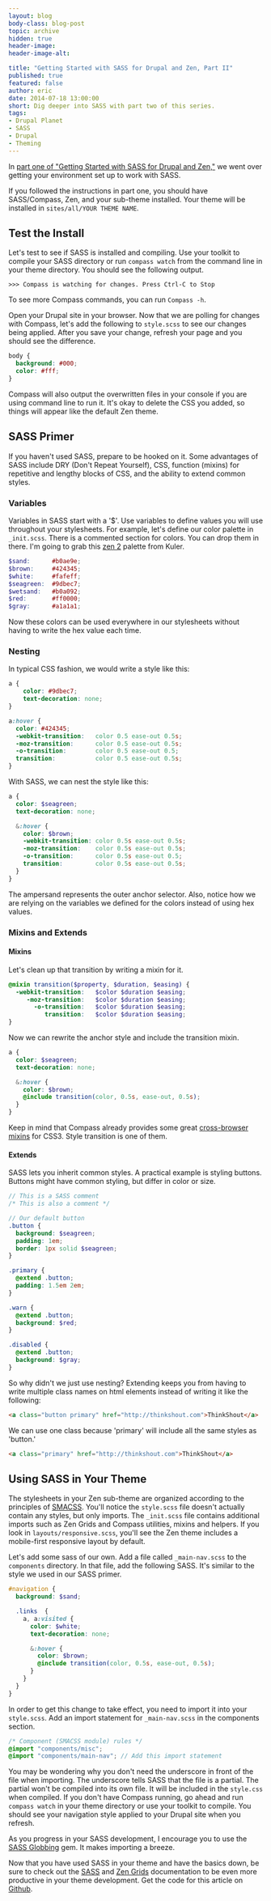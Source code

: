 ```yaml
---
layout: blog
body-class: blog-post
topic: archive
hidden: true
header-image:
header-image-alt:

title: "Getting Started with SASS for Drupal and Zen, Part II"
published: true
featured: false
author: eric
date: 2014-07-18 13:00:00
short: Dig deeper into SASS with part two of this series.
tags:
- Drupal Planet
- SASS
- Drupal
- Theming
---
```


In [part one of "Getting Started with SASS for Drupal and Zen,"](/blog/2013/10/candice/getting-started-sass-drupal-and-zen/) we went over getting your environment set up to work with SASS.

If you followed the instructions in part one, you should have SASS/Compass, Zen, and your sub-theme installed. Your theme will be installed in `sites/all/YOUR THEME NAME`.

## Test the Install


Let's test to see if SASS is installed and compiling. Use your toolkit to compile your SASS directory or run `compass watch` from the command line in your theme directory. You should see the following output.

~~~
>>> Compass is watching for changes. Press Ctrl-C to Stop
~~~

To see more Compass commands, you can run `Compass -h`.

Open your Drupal site in your browser. Now that we are polling for changes with Compass, let's add the following to `style.scss` to see our changes being applied. After you save your change, refresh your page and you should see the difference.

~~~css
body {
  background: #000;
  color: #fff;
}
~~~

Compass will also output the overwritten files in your console if you are using command line to run it. It's okay to delete the CSS you added, so things will appear like the default Zen theme.

## SASS Primer
If you haven't used SASS, prepare to be hooked on it. Some advantages of SASS include DRY (Don't Repeat Yourself), CSS, function (mixins) for repetitive and lengthy blocks of CSS, and the ability to extend common styles.

### Variables
Variables in SASS start with a '$'. Use variables to define values you will use throughout your stylesheets. For example, let's define our color palette in `_init.scss`. There is a commented section for colors. You can drop them in there. I'm going to grab this [zen 2](http://www.colourlovers.com/palette/56833/zen.) palette from Kuler.

~~~scss
$sand:      #b0ae9e;
$brown:     #424345;
$white:     #fafeff;
$seagreen:  #9dbec7;
$wetsand:   #b0a092;
$red:       #ff0000;
$gray:      #a1a1a1;
~~~
Now these colors can be used everywhere in our stylesheets without having to write the hex value each time.

### Nesting
In typical CSS fashion, we would write a style like this:

~~~css
a {
	color: #9dbec7;
	text-decoration: none;
}

a:hover {
  color: #424345;
  -webkit-transition:   color 0.5 ease-out 0.5s;
  -moz-transition:      color 0.5 ease-out 0.5s;
  -o-transition:        color 0.5 ease-out 0.5;
  transition:           color 0.5 ease-out 0.5s;
}
~~~

With SASS, we can nest the style like this:

~~~scss
a {
  color: $seagreen;
  text-decoration: none;

  &:hover {
  	color: $brown;
  	-webkit-transition: color 0.5s ease-out 0.5s;
  	-moz-transition:    color 0.5s ease-out 0.5s;
  	-o-transition:      color 0.5s ease-out 0.5;
  	transition:         color 0.5s ease-out 0.5s;
  }
}
~~~

The ampersand represents the outer anchor selector. Also, notice how we are relying on the variables we defined for the colors instead of using hex values.

### Mixins and Extends

#### Mixins
Let's clean up that transition by writing a mixin for it.

~~~scss
@mixin transition($property, $duration, $easing) {
  -webkit-transition:	$color $duration $easing;
     -moz-transition:	$color $duration $easing;
       -o-transition:	$color $duration $easing;
          transition:	$color $duration $easing;
}
~~~

Now we can rewrite the anchor style and include the transition mixin.

~~~scss
a {
  color: $seagreen;
  text-decoration: none;

  &:hover {
  	color: $brown;
  	@include transition(color, 0.5s, ease-out, 0.5s);
  }
}
~~~

Keep in mind that Compass already provides some great [cross-browser mixins](http://compass-style.org/reference/compass/css3/) for CSS3. Style transition is one of them.

#### Extends
SASS lets you inherit common styles. A practical example is styling buttons. Buttons might have common styling, but differ in color or size.

~~~scss
// This is a SASS comment
/* This is also a comment */

// Our default button
.button {
  background: $seagreen;
  padding: 1em;
  border: 1px solid $seagreen;
}

.primary {
  @extend .button;
  padding: 1.5em 2em;
}

.warn {
  @extend .button;
  background: $red;
}

.disabled {
  @extend .button;
  background: $gray;
}

~~~

So why didn't we just use nesting? Extending keeps you from having to write multiple class names on html elements instead of writing it like the following:

~~~html
<a class="button primary" href="http://thinkshout.com">ThinkShout</a>
~~~

We can use one class because 'primary' will include all the same styles as 'button.'

~~~html
<a class="primary" href="http://thinkshout.com">ThinkShout</a>
~~~

## Using SASS in Your Theme
The stylesheets in your Zen sub-theme are organized according to the principles of [SMACSS](http://smacss.com). You'll notice the `style.scss` file doesn't actually contain any styles, but only imports. The `_init.scss` file contains additional imports such as Zen Grids and Compass utilities, mixins and helpers. If you look in `layouts/responsive.scss`, you'll see the Zen theme includes a mobile-first responsive layout by default.

Let's add some sass of our own. Add a file called `_main-nav.scss` to the `components` directory. In that file, add the following SASS. It's similar to the style we used in our SASS primer.

~~~scss
#navigation {
  background: $sand;

  .links  {
    a, a:visited {
      color: $white;
      text-decoration: none;

      &:hover {
        color: $brown;
        @include transition(color, 0.5s, ease-out, 0.5s);
      }
    }
  }
}
~~~

In order to get this change to take effect, you need to import it into your `style.scss`. Add an import statement for `_main-nav.scss` in the components section.


~~~scss
/* Component (SMACSS module) rules */
@import "components/misc";
@import "components/main-nav"; // Add this import statement
~~~

You may be wondering why you don't need the underscore in front of the file when importing. The underscore tells SASS that the file is a partial. The partial won't be compiled into its own file. It will be included in the `style.css` when compiled. If you don't have Compass running, go ahead and run `compass watch` in your theme directory or use your toolkit to compile. You should see your navigation style applied to your Drupal site when you refresh.

As you progress in your SASS development, I encourage you to use the [SASS Globbing](https://github.com/chriseppstein/sass-globbing) gem. It makes importing a breeze.

Now that you have used SASS in your theme and have the basics down, be sure to check out the [SASS](http://sass-lang.com/documentation) and [Zen Grids](http://zengrids.com) documentation to be even more productive in your theme development. Get the code for this article on [Github](https://github.com/thinkshout/Drupal-Sass-Zen-Blog).
